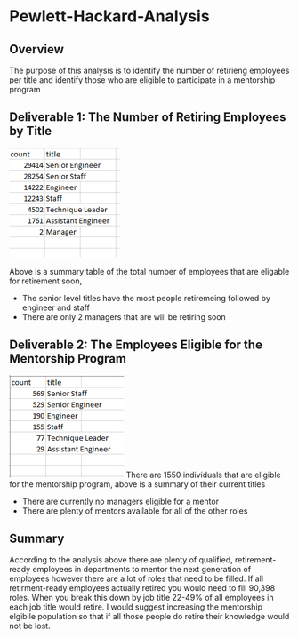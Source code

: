 # Pewlett-Hackard-Analysis

## Overview
The purpose of this analysis is to identify the number of retirieng employees per title and identify those who are eligible to participate in a mentorship program


## Deliverable 1: The Number of Retiring Employees by Title
![retirement_summary](retireing_titles.png)

Above is a summary table of the total number of employees that are eligable for retirement soon,
 * The senior level titles have the most people retiremeing followed by engineer and staff 
 * There are only 2 managers that are will be retiring soon
 
## Deliverable 2: The Employees Eligible for the Mentorship Program
![mentor_eligible](mentor_eligible_count.png)
There are 1550 individuals that are eligible for the mentorship program, above is a summary of their current titles
  * There are currently no managers eligible for a mentor
  * There are plenty of mentors available for all of the other roles

## Summary 
According to the analysis above there are plenty of qualified, retirement-ready employees in departments to mentor the next generation of employees however there are a lot of roles that need to be filled. 
If all retirment-ready employees actually retired you would need to fill 90,398 roles.
When you break this down by job title 22-49% of all employees in each job title would retire.
I would suggest increasing the mentorship elgibile population so that if all those people do retire their knowledge would not be lost.
